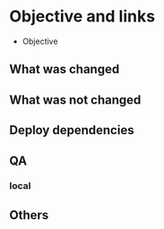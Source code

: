 # Objective and links

- Objective

<!--
この変更が必要になった背景や変更の目的を書いてください。
-->

## What was changed

<!-- 具体的な変更内容について詳しく説明してください。スクリーンショットがある場合は貼ってください。 -->

## What was not changed

<!-- なんらかの理由で今回の変更のスコープから外すものがある場合は理由と対象を説明してください -->

## Deploy dependencies

<!--
このPRに依存している、もしくは依存されているプルリクエストを列挙してください。
-->

## QA

<!--
各環境で行う動作確認項目をチェックボックスで列挙してください。
動作確認が不要な場合はその理由を書いてください。
- [ ] QA項目
-->

### local
<!-- インポートする際にローカルで実行するべきことっを記述して下さい． -->
## Others

<!-- 実装上の懸念点や注意点などあれば記載してください -->
